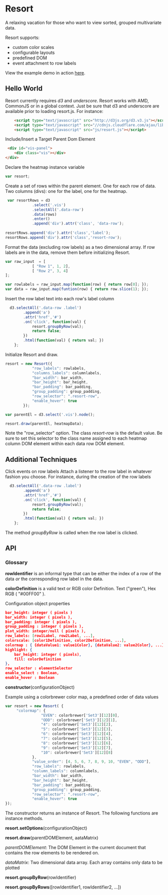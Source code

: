Resort
=========

A relaxing vacation for those who want to view sorted, grouped multivariate data.

Resort supports:

* custom color scales
* configurable layouts
* predefined DOM 
* event attachment to row labels

View the example demo in action [here](http://bl.ocks.org/rbkreisberg/raw/51086728d8e737df7afb/).

## Hello World ##

Resort currently requires *d3* and *underscore*.  Resort works with AMD, CommonJS or in a global context.  Just be sure that d3 and underscore are available prior to loading resort.js.  For instance:

```html
    <script type="text/javascript" src="http://d3js.org/d3.v3.js"></script>
    <script type="text/javascript" src="//cdnjs.cloudflare.com/ajax/libs/underscore.js/1.6.0/underscore-min.js"></script>
    <script type="text/javascript" src="js/resort.js"></script>
```

Include/Insert a Target Parent Dom Element
```html
 <div id="vis-panel">
    <div class="vis"></div>
</div>
```

Declare the heatmap instance variable
```javascript
var resort;
```

Create a set of rows within the parent element.  One for each row of data.  Two columns (divs): one for the label, one for the heatmap.
```javascript
 var resortRows = d3
            .select('.vis')
            .selectAll('.data-row')
            .data(rows)
            .enter()
            .append('div').attr('class', 'data-row');
        
resortRows.append('div').attr('class','label');
resortRows.append('div').attr('class','resort-row');
```

Format the data (excluding row labels) as a two dimensional array.  If row labels are in the data, remove them before initializing Resort.
```javascript
var raw_input  = [ 
			[ "Row 1", 1, 2],
			[ "Row 2", 3, 4]
];

var rowlabels = raw_input.map(function(row) { return row[0]; });
var data = raw_input.map(funtion(row) { return row.slice(1); });
```


Insert the row label text into each row's label column

```javascript
  d3.selectAll('.data-row .label')
        .append('a')
        .attr('href','#')
        .on('click', function(val) {
            resort.groupByRow(val);
            return false;
        })
        .html(function(val) { return val; })
    };
```

Initialize Resort and draw.

```javascript
resort = new Resort({
            "row_labels": rowlabels,
            "columns_labels": columnlabels,
            "bar_width": bar_width,
            "bar_height": bar_height,
            "bar_padding": bar_padding,
            "group_padding": group_padding,
            "row_selector": ".resort-row",
            "enable_hover": true
        });

var parentEl = d3.select('.vis').node();

resort.draw(parentEl, heatmapData);
```

Note the "row_selector" option.  The class *resort-row* is the default value.  Be sure to set this selector to the class name assigned to each heatmap column DOM element within each data row DOM element.

## Additional Techniques ##

Click events on row labels
Attach a listener to the row label in whatever fashion you choose.  For instance, during the creation of the row labels
```javascript
  d3.selectAll('.data-row .label')
        .append('a')
        .attr('href','#')
        .on('click', function(val) {
            resort.groupByRow(val);
            return false;
        })
        .html(function(val) { return val; })
    };
```

The method *groupByRow* is called when the row label is clicked.


## API ##

### Glossary ###

**rowIdentifier** is an informal type that can be either the index of a row of the data *or* the corresponding row label in the data.

**colorDefinition** is a valid text or RGB color Definition.  Text ("green"), Hex RGB ( "#00FF00" ).


Configuration object properties
```json
bar_height: integer ( pixels )
bar_width: integer ( pixels ),
bar_padding: integer ( pixels ),
group_padding : integer ( pixels ),
plot_width: integer/null ( pixels ),
row_labels: [row1Label, row2Label, ...],
colorscale: [color1Definition, color2Definition, ...],
colormap : { {dataValue1: value1Color}, {dataValue2: value2Color}, ...},
highlight: {
    bar_height: integer ( pixels),
    fill: colorDefinition
},
row_selector : elementSelector
enable_select : Boolean,
enable_hover : Boolean
```

**constructor**(configurationObject)

Example using a colorbrewer color map, a predefined order of data values
```javascript
var resort = new Resort( {
	 "colormap": {
                "EVEN": colorbrewer['Set3'][12][0],
                "ODD": colorbrewer['Set3'][12][1],
                "4": colorbrewer['Set3'][12][2],
                "5": colorbrewer['Set3'][12][3],
                "6": colorbrewer['Set3'][12][4],
                "7": colorbrewer['Set3'][12][5],
                "8": colorbrewer['Set3'][12][6],
                "9": colorbrewer['Set3'][12][7],
                "10": colorbrewer['Set3'][12][8]
            },
            "value_order": [4, 5, 6, 7, 8, 9, 10, "EVEN", "ODD"],
            "row_labels": rowlabels,
            "column_labels": columnlabels,
            "bar_width": bar_width,
            "bar_height": bar_height,
            "bar_padding": bar_padding,
            "group_padding": group_padding,
            "row_selector": ".resort-row",
            "enable_hover": true
});
```
The constructor returns an instance of Resort.  The following functions are instance methods.

**resort.setOptions**(configurationObject)

**resort.draw**(parentDOMElement, aataMatrix)

_parentDOMElement_: The DOM Element in the current document that contains the row elements to be rendered on.

_dataMatrix_: Two dimensional data array.  Each array contains only data to be plotted

**resort.groupByRow**(rowIdentifier)

**resort.groupByRows**([rowIdentifier1, rowIdentifier2, ...])